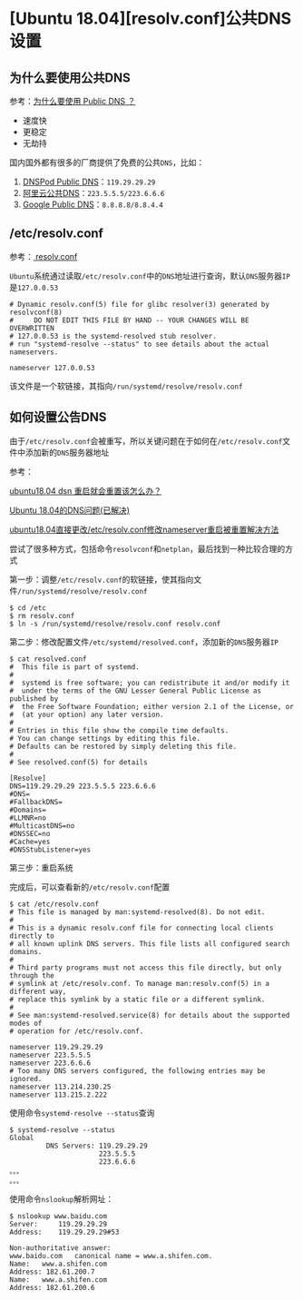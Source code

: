 
# [Ubuntu 18.04][resolv.conf]公共DNS设置

## 为什么要使用公共DNS

参考：[为什么要使用 Public DNS ？](https://www.dnspod.cn/Products/Public.DNS)

* 速度快
* 更稳定
* 无劫持

国内国外都有很多的厂商提供了免费的公共`DNS`，比如：

1. [DNSPod Public DNS](https://www.dnspod.cn/Products/Public.DNS)：`119.29.29.29`
2. [阿里云公共DNS](http://www.alidns.com/index.html?spm=a2chw.13814944.0.0.46ad1760TccxQ0)：`223.5.5.5/223.6.6.6`
3. [Google Public DNS](https://developers.google.com/speed/public-dns)：`8.8.8.8/8.8.4.4`

## /etc/resolv.conf 

参考：[ resolv.conf](http://manpages.ubuntu.com/manpages/bionic/man5/resolv.conf.5.html)

`Ubuntu`系统通过读取`/etc/resolv.conf`中的`DNS`地址进行查询，默认`DNS`服务器`IP`是`127.0.0.53`

```
# Dynamic resolv.conf(5) file for glibc resolver(3) generated by resolvconf(8)
#     DO NOT EDIT THIS FILE BY HAND -- YOUR CHANGES WILL BE OVERWRITTEN
# 127.0.0.53 is the systemd-resolved stub resolver.
# run "systemd-resolve --status" to see details about the actual nameservers.

nameserver 127.0.0.53
```

该文件是一个软链接，其指向`/run/systemd/resolve/resolv.conf`

## 如何设置公告DNS

由于`/etc/resolv.conf`会被重写，所以关键问题在于如何在`/etc/resolv.conf`文件中添加新的`DNS`服务器地址

参考：

[ubuntu18.04 dsn 重启就会重置该怎么办？](https://segmentfault.com/q/1010000015091523)

[Ubuntu 18.04的DNS问题(已解决)](https://my.oschina.net/u/2306127/blog/1930116)

[ubuntu18.04直接更改/etc/resolv.conf修改nameserver重启被重置解决方法](https://blog.csdn.net/lengye7/article/details/88877867)

尝试了很多种方式，包括命令`resolvconf`和`netplan`，最后找到一种比较合理的方式

第一步：调整`/etc/resolv.conf`的软链接，使其指向文件`/run/systemd/resolve/resolv.conf`

```
$ cd /etc
$ rm resolv.conf
$ ln -s /run/systemd/resolve/resolv.conf resolv.conf
```

第二步：修改配置文件`/etc/systemd/resolved.conf`，添加新的`DNS`服务器`IP`

```
$ cat resolved.conf 
#  This file is part of systemd.
#
#  systemd is free software; you can redistribute it and/or modify it
#  under the terms of the GNU Lesser General Public License as published by
#  the Free Software Foundation; either version 2.1 of the License, or
#  (at your option) any later version.
#
# Entries in this file show the compile time defaults.
# You can change settings by editing this file.
# Defaults can be restored by simply deleting this file.
#
# See resolved.conf(5) for details

[Resolve]
DNS=119.29.29.29 223.5.5.5 223.6.6.6 
#DNS=
#FallbackDNS=
#Domains=
#LLMNR=no
#MulticastDNS=no
#DNSSEC=no
#Cache=yes
#DNSStubListener=yes
```

第三步：重启系统

完成后，可以查看新的`/etc/resolv.conf`配置

```
$ cat /etc/resolv.conf
# This file is managed by man:systemd-resolved(8). Do not edit.
#
# This is a dynamic resolv.conf file for connecting local clients directly to
# all known uplink DNS servers. This file lists all configured search domains.
#
# Third party programs must not access this file directly, but only through the
# symlink at /etc/resolv.conf. To manage man:resolv.conf(5) in a different way,
# replace this symlink by a static file or a different symlink.
#
# See man:systemd-resolved.service(8) for details about the supported modes of
# operation for /etc/resolv.conf.

nameserver 119.29.29.29
nameserver 223.5.5.5
nameserver 223.6.6.6
# Too many DNS servers configured, the following entries may be ignored.
nameserver 113.214.230.25
nameserver 113.215.2.222
```

使用命令`systemd-resolve --status`查询

```
$ systemd-resolve --status
Global
         DNS Servers: 119.29.29.29
                      223.5.5.5
                      223.6.6.6
。。。
。。。
```

使用命令`nslookup`解析网址：

```
$ nslookup www.baidu.com
Server:		119.29.29.29
Address:	119.29.29.29#53

Non-authoritative answer:
www.baidu.com	canonical name = www.a.shifen.com.
Name:	www.a.shifen.com
Address: 182.61.200.7
Name:	www.a.shifen.com
Address: 182.61.200.6
```